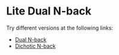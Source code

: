 # Lite Dual N-back

Try different versions at the following links:
 - [Dual N-back](https://4skinskywalker.github.io/Lite-Dual_N-back/v1)
 - [Dichotic N-back](https://4skinskywalker.github.io/Lite-Dual_N-back/v2)

